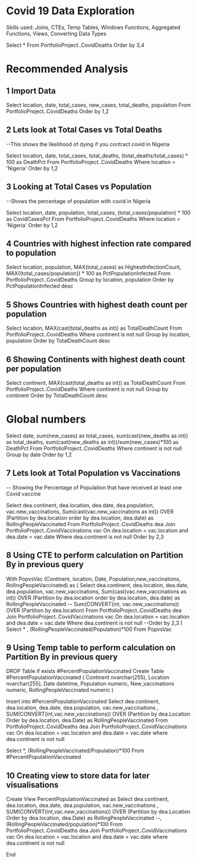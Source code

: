 
# Covid 19 Data Exploration

Skills used: Joins, CTEs, Temp Tables, Windows Functions, Aggregated Functions, Views, Converting Data Types

Select *
From PortfolioProject..CovidDeaths
Order by 3,4

# Recommended Analysis

## 1 Import Data

Select location, date, total_cases, new_cases, total_deaths, population
From PortfolioProject..CovidDeaths
Order by 1,2

## 2 Lets look at Total Cases vs Total Deaths 
--This shows the likelihood of dying if you contract covid in Nigeria

Select location, date, total_cases, total_deaths, (total_deaths/total_cases) * 100 as DeathPct 
From PortfolioProject..CovidDeaths
Where location = 'Nigeria'
Order by 1,2

## 3 Looking at Total Cases vs Population
--Shows the percentage of population with covid in Nigeria

Select location, date, population, total_cases, (total_cases/population) * 100 as CovidCasesPct 
From PortfolioProject..CovidDeaths
Where location = 'Nigeria'
Order by 1,2

## 4 Countries with highest infection rate compared to population

Select location, population, MAX(total_cases) as HighestInfectionCount, MAX((total_cases/population)) * 100 as PctPopulationInfected
From PortfolioProject..CovidDeaths
Group by location, population
Order by PctPopulationInfected desc

## 5 Shows Countries with highest death count per population

Select location,  MAX(cast(total_deaths as int)) as TotalDeathCount
From PortfolioProject..CovidDeaths
Where continent is not null
Group by location, population
Order by TotalDeathCount desc


## 6 Showing Continents with highest death count per population

Select continent,  MAX(cast(total_deaths as int)) as TotalDeathCount
From PortfolioProject..CovidDeaths
Where continent is not null
Group by continent
Order by TotalDeathCount desc


# Global numbers 

Select date, sum(new_cases) as total_cases, sum(cast(new_deaths as int)) as total_deaths, sum(cast(new_deaths as int))/sum(new_cases)*100 as DeathPct 
From PortfolioProject..CovidDeaths
Where continent is not null
Group by date 
Order by 1,2

## 7 Lets look at Total Population vs Vaccinations
-- Showing the Percentage of Population that have received at least one Covid vaccine

Select dea.continent, dea.location, dea.date, dea.population, vac.new_vaccinations,
Sum(cast(vac.new_vaccinations as int)) OVER (Partition by dea.location order by dea.location, dea.date) as RollingPeopleVaccinated
From PortfolioProject..CovidDeaths dea
Join PortfolioProject..CovidVaccinations vac
	On dea.location = vac.location
	and dea.date = vac.date
Where dea.continent is not null
Order by 2,3


## 8 Using CTE to perform calculation on Partition By in previous query 

With PopvsVac (Continent, location, Date, Population,new_vaccinations, RollingPeopleVaccinated)
as
(
Select dea.continent, dea.location, dea.date, dea.population, vac.new_vaccinations,
Sum(cast(vac.new_vaccinations as int)) OVER (Partition by dea.location order by dea.location, dea.date) as RollingPeopleVaccinated
-- Sum(CONVERT(int, vac.new_vaccinations)) OVER (Partition by dea.location)
From PortfolioProject..CovidDeaths dea
Join PortfolioProject..CovidVaccinations vac
	On dea.location = vac.location
	and dea.date = vac.date
Where dea.continent is not null
--Order by 2,3
)
Select * , (RollingPeopleVaccinated/Population)*100 
From PopvsVac


## 9 Using Temp table to perform calculation on Partition By in previous query

DROP Table if exists #PercentPopulationVaccinated
Create Table #PercentPopulationVaccinated
(
Continent nvarchar(255),
Location nvarchar(255),
Date datetime,
Population numeric,
New_vaccinations numeric,
RollingPeopleVaccinated numeric
)

Insert into #PercentPopulationVaccinated
Select dea.continent, dea.location, dea.date, dea.population, vac.new_vaccinations
, SUM(CONVERT(int,vac.new_vaccinations)) OVER (Partition by dea.Location Order by dea.location, dea.Date) as RollingPeopleVaccinated
From PortfolioProject..CovidDeaths dea
	Join PortfolioProject..CovidVaccinations vac
	On dea.location = vac.location
	and dea.date = vac.date
where dea.continent is not null 

	
Select *, (RollingPeopleVaccinated/Population)*100
From #PercentPopulationVaccinated


## 10 Creating view to store data for later visualisations

Create View PercentPopulationVaccinated as
Select dea.continent, dea.location, dea.date, dea.population, vac.new_vaccinations
, SUM(CONVERT(int,vac.new_vaccinations)) OVER (Partition by dea.Location Order by dea.location, dea.Date) as RollingPeopleVaccinated
--, (RollingPeopleVaccinated/population)*100
From PortfolioProject..CovidDeaths dea
Join PortfolioProject..CovidVaccinations vac
	On dea.location = vac.location
	and dea.date = vac.date
where dea.continent is not null 

End


